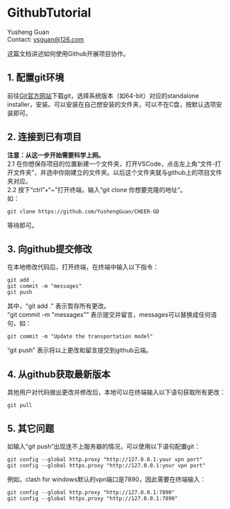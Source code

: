 # GithubTutorial
Yusheng Guan  
Contact: ysguan@126.com  

这篇文档讲述如何使用Github开展项目协作。

## 1. 配置git环境
前往[Git官方网站](https://git-scm.com/)下载git，选择系统版本（如64-bit）对应的standalone installer，安装。可以安装在自己想安装的文件夹，可以不在C盘，按默认选项安装即可。

## 2. 连接到已有项目
**注意：从这一步开始需要科学上网。**  
2.1 在你想保存项目的位置新建一个文件夹，打开VSCode，点击左上角“文件-打开文件夹”，并选中你刚建立的文件夹。以后这个文件夹就与github上的项目文件夹对应。  
2.2 按下“ctrl”+“~”打开终端，输入“git clone 你想要克隆的地址”。  
如：
```terminal
git clone https://github.com/YushengGuan/CHEER-GD
```
等待即可。
## 3. 向github提交修改
在本地修改代码后，打开终端，在终端中输入以下指令：
```terminal
git add .
git commit -m "messages"
git push
```
其中，“git add .” 表示暂存所有更改。  
“git commit -m "messages"” 表示提交并留言，messages可以替换成任何语句，如：  
```terminal
git commit -m "Update the transportation model"
```
“git push” 表示将以上更改和留言提交到github云端。
## 4. 从github获取最新版本
其他用户对代码做出更改并修改后，本地可以在终端输入以下语句获取所有更改：
```terminal
git pull
```
## 5. 其它问题
如输入“git push”出现连不上服务器的情况，可以使用以下语句配置git：
```terminal
git config --global http.proxy "http://127.0.0.1:your vpn port"
git config --global https.proxy "http://127.0.0.1:your vpn port"
```
例如，clash for windows默认的vpn端口是7890，因此需要在终端输入：
```terminal
git config --global http.proxy "http://127.0.0.1:7890"
git config --global https.proxy "http://127.0.0.1:7890"
```
